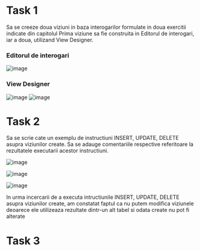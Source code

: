 # Task 1
Sa se creeze doua viziuni in baza interogarilor formulate in doua exercitii indicate din capitolul
Prima viziune sa fie construita in Editorul de interogari, iar a doua, utilizand View Designer.
 ### Editorul de interogari
![image](https://user-images.githubusercontent.com/43296954/48982968-bdfc1900-f0f1-11e8-8f21-50a69ac38e70.png)

### View Designer
![image](https://user-images.githubusercontent.com/43296954/48982997-306cf900-f0f2-11e8-949f-ceb9afa0156a.png)
![image](https://user-images.githubusercontent.com/43296954/48983074-f6e8bd80-f0f2-11e8-8144-168d67ef69f3.png)

# Task 2
Sa se scrie cate un exemplu de instructiuni INSERT, UPDATE, DELETE asupra viziunilor create. 
Sa se adauge comentariile respective referitoare la rezultatele executarii acestor instructiuni.

![image](https://user-images.githubusercontent.com/43296954/48984338-23a4d100-f103-11e8-9256-0b9e88cac156.png)

![image](https://user-images.githubusercontent.com/43296954/48984351-551d9c80-f103-11e8-963b-42dc96f90383.png)

![image](https://user-images.githubusercontent.com/43296954/48984395-bf364180-f103-11e8-80d1-bdf0c01d175b.png)

In urma incercarii de a executa intructiunile INSERT, UPDATE, DELETE asupra viziunilor create, am constatat faptul ca nu putem modifica viziunele deoarece ele utilizeaza rezultate dintr-un alt tabel si odata create nu pot fi alterate

# Task 3
